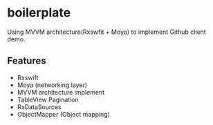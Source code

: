 # boilerplate
Using MVVM architecture(Rxswfit + Moya) to implement Github client demo.

## Features
*  Rxswift
*  Moya (networking layer)
*  MVVM architecture implement
*  TableView Pagination 
*  RxDataSources
*  ObjectMapper (Object mapping)

